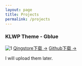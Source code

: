 ```yaml
---
layout: page
title: Projects
permalink: /projects
---
```

### KLWP Theme - Gblue
![1](https://cdn.jsdelivr.net/gh/trust-web/file/p1.png)
<a target="_blank" href="https://cloud.qingstore.cn/#/s/qe3kcO" class="btn btn-dark"> Qingstore下载 &rarr;</a> 
<a target="_blank" href="https://cloud.qingstore.cn/#/s/qe3kcO" class="btn btn-dark"> Github下载 &rarr;</a> 

<html>
<head>
<link rel="stylesheet" href="https://cdn.staticfile.org/font-awesome/4.7.0/css/font-awesome.css">
</head>
<body>
 
<i class="fa fa-circle-o-notch fa-spin"></i> I will upload them later.
 
</body>
</html>
